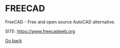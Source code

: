 # FREECAD

 FreeCAD - Free and open source AutoCAD alternative.
 
 SITE: https://www.freecadweb.org

 [Go back](https://portable-linux-apps.github.io/apps.html)
